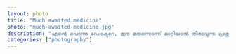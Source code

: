 ```yaml
---		
layout: photo
title: "Much awaited medicine"
photo: "much-awaited-medicine.jpg"
description: "എന്റെ പൊന്നു ഡോക്ടറേ, ഈ മരുന്നൊന്ന് മാറ്റിയാൽ തീരാവുന്ന പ്രശ്നമേ ഉള്ളൂ..."
categories: ["photography"]
---
```

